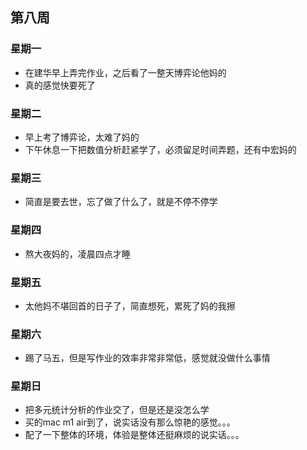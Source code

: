 ## 第八周

### 星期一

- 在建华早上弄完作业，之后看了一整天博弈论他妈的
- 真的感觉快要死了

### 星期二

- 早上考了博弈论，太难了妈的
- 下午休息一下把数值分析赶紧学了，必须留足时间弄题，还有中宏妈的

### 星期三

- 简直是要去世，忘了做了什么了，就是不停不停学

### 星期四

- 熬大夜妈的，凌晨四点才睡

### 星期五

- 太他妈不堪回首的日子了，简直想死，累死了妈的我擦

### 星期六

- 踢了马五，但是写作业的效率非常非常低，感觉就没做什么事情

### 星期日

- 把多元统计分析的作业交了，但是还是没怎么学
- 买的mac m1 air到了，说实话没有那么惊艳的感觉。。。
- 配了一下整体的环境，体验是整体还挺麻烦的说实话。。。